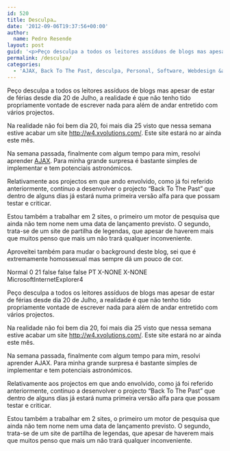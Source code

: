 ```yaml
---
id: 520
title: Desculpa…
date: '2012-09-06T19:37:56+00:00'
author: 
  name: Pedro Resende
layout: post
guid: '<p>Peço desculpa a todos os leitores assíduos de blogs mas apesar de estar de férias desde dia 20 de Julho, a realidade é que não tenho tido propriamente vontade de escrever nada para além de andar entretido com vários projectos.</p><p>Na realidade não fo'
permalink: /desculpa/
categories:
  - 'AJAX, Back To The Past, desculpa, Personal, Software, Webdesign &amp; Web-development, Back, Past'
---
```

Peço desculpa a todos os leitores assíduos de blogs mas apesar de estar de férias desde dia 20 de Julho, a realidade é que não tenho tido propriamente vontade de escrever nada para além de andar entretido com vários projectos.

Na realidade não foi bem dia 20, foi mais dia 25 visto que nessa semana estive acabar um site <a href="http://w4.xvolutions.com/" target="_blank">http://w4.xvolutions.com/</a>. Este site estará no ar ainda este mês.

Na semana passada, finalmente com algum tempo para mim, resolvi aprender <a href="http://en.wikipedia.org/wiki/Ajax_%28programming%29" target="_blank">AJAX</a>. Para minha grande surpresa é bastante simples de implementar e tem potenciais astronómicos.

Relativamente aos projectos em que ando envolvido, como já foi referido anteriormente, continuo a desenvolver o projecto “Back To The Past” que dentro de alguns dias já estará numa primeira versão alfa para que possam testar e criticar.

Estou também a trabalhar em 2 sites, o primeiro um motor de pesquisa que ainda não tem nome nem uma data de lançamento previsto. O segundo, trata-se de um site de partilha de legendas, que apesar de haverem mais que muitos penso que mais um não trará qualquer inconveniente.

Aproveitei também para mudar o background deste blog, sei que é extremamente homossexual mas sempre dá um pouco de cor.

Normal 0 21 false false false PT X-NONE X-NONE MicrosoftInternetExplorer4 

Peço desculpa a todos os leitores assíduos de blogs mas apesar de estar de férias desde dia 20 de Julho, a realidade é que não tenho tido propriamente vontade de escrever nada para além de andar entretido com vários projectos.

Na realidade não foi bem dia 20, foi mais dia 25 visto que nessa semana estive acabar um site <a href="http://w4.xvolutions.com/" target="_self">http://w4.xvolutions.com/</a>. Este site estará no ar ainda este mês.

Na semana passada, finalmente com algum tempo para mim, resolvi aprender AJAX. Para minha grande surpresa é bastante simples de implementar e tem potenciais astronómicos.

Relativamente aos projectos em que ando envolvido, como já foi referido anteriormente, continuo a desenvolver o projecto “Back To The Past” que dentro de alguns dias já estará numa primeira versão alfa para que possam testar e criticar.

Estou também a trabalhar em 2 sites, o primeiro um motor de pesquisa que ainda não tem nome nem uma data de lançamento previsto. O segundo, trata-se de um site de partilha de legendas, que apesar de haverem mais que muitos penso que mais um não trará qualquer inconveniente.